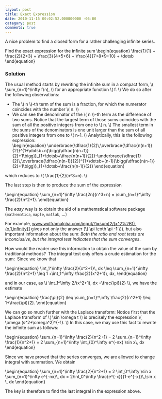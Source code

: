 ```yaml
---
layout: post
title: Exact Expression
date: 2010-11-15 00:02:52.000000000 -05:00
category: post
comments: true
---
```


A nice problem to find a closed form for a rather challenging infinite series. 

<div class="well">
	Find the exact expression for the infinite sum
	\begin{equation}
	\frac{1}{1} + \frac{2}{2+3} + \frac{3}{4+5+6} + \frac{4}{7+8+9+10} + \dotsb
	\end{equation}
</div>

### Solution

The usual method starts by rewriting the infinite sum in a compact form, <span>\\( \sum_{n=1}^\infty f(n), \\)</span> for an appropriate function <span>\\( f. \\)</span>  We do so after the following observations:

* The <span>\\( n \\)</span>-th term of the sum is a fraction, for which the numerator coincides with the number <span>\\( n. \\)</span>
* We can see the denominator of the <span>\\( n \\)</span>-th term as the difference of two sums.  Notice that the largest term of those sums coincides with the sum of all the positive integers from one to <span>\\( n. \\)</span>  The smallest term in the sums of the denominators is one unit larger than the sum of all positive integers from one to <span>\\( n-1. \\)</span>   Analytically, this is the following expression:
    <div>
    	\begin{equation}
    	\underbrace{\dfrac{1}{2}\,\overbrace{\dfrac{n(n+1)}{2}}^{1+\dotsb+n}\bigg(\dfrac{n(n+1)}{2}+1\bigg)}_{1+\dotsb+\tfrac{n(n+1)}{2}}-\underbrace{\dfrac{1}{2}\,\overbrace{\dfrac{n(n-1)}{2}}^{1+\dotsb+(n-1)}\bigg(\dfrac{n(n-1)}{2}+1\bigg)}_{1+\dotsb+\frac{n(n-1)}{2}}
    	\end{equation}
    </div>
which reduces to <span>\\( \frac{1}{2}(n^3+n). \\)</span>

The last step is then to produce the sum of the expression

<div>
	\begin{equation}
	\sum_{n=1}^\infty \frac{2n}{n^3+n} = \sum_{n=1}^\infty \frac{2}{n^2+1}.
	\end{equation}
</div>

The *easy* way is to obtain the aid of a mathematical software package (`mathematica`, `maple`, `matlab`, ...)

For example, <a href="http://www.wolframalpha.com/input/?i=sum[2/(x^2%2B1),{x,1,infinity}]">www.wolframalpha.com/input/?i=sum[2/(x^2%2B1),{x,1,infinity}]</a> gives not only the answer (<span>\\( \pi \coth \pi -1 \\)</span>), but also important information about the sum: *Both the ratio and root tests are inconclusive, but the integral test indicates that the sum converges*.

How would the reader use this information to obtain the value of the sum by traditional methods?  The integral test only offers a crude estimation for the sum:  Since we know that

<div>
	\begin{equation}
	\int_1^\infty \frac{2}{x^2+1}\, dx \leq \sum_{n=1}^\infty \frac{2}{n^2+1} \leq 1 +\int_1^\infty \frac{2}{x^2+1}\, dx,
	\end{equation}
</div>

and in our case, as <span>\\( \int_1^\infty 2/(x^2+1)\, dx =\frac{\pi}{2} \\)</span>, we have the estimate

<div>
	\begin{equation}
	\frac{\pi}{2} \leq \sum_{n=1}^\infty \frac{2}{n^2+1} \leq 1+\frac{\pi}{2}.
	\end{equation}
</div>

We can go so much further with the Laplace transform: Notice first that the Laplace transform of <span>\\( \sin \omega t \\)</span> is precisely the expression <span>\\( \omega (s^2+\omega^2)^{-1}. \\)</span>  In this case, we may use this fact to rewrite the infinite sum as follows:

<div>
	\begin{equation}
	\sum_{n=1}^\infty \frac{2}{n^2+1} = 2 \sum_{n=1}^\infty \frac{1}{n^2+1} = 2 \sum_{n=1}^\infty \int_{0}^\infty e^{-nx} \sin x\, dx
	\end{equation}
</div>

Since we have proved that the series converges, we are allowed to change integral with summation. We obtain

<div>
	\begin{equation}
	\sum_{n=1}^\infty \frac{2}{n^2+1} = 2 \int_0^\infty \sin x \sum_{n=1}^\infty e^{-nx}\, dx = 2\int_0^\infty \frac{e^{-x}}{1-e^{-x}}\,\sin x \, dx
	\end{equation}
</div>

The key is therefore to find the last integral in the expression above.

